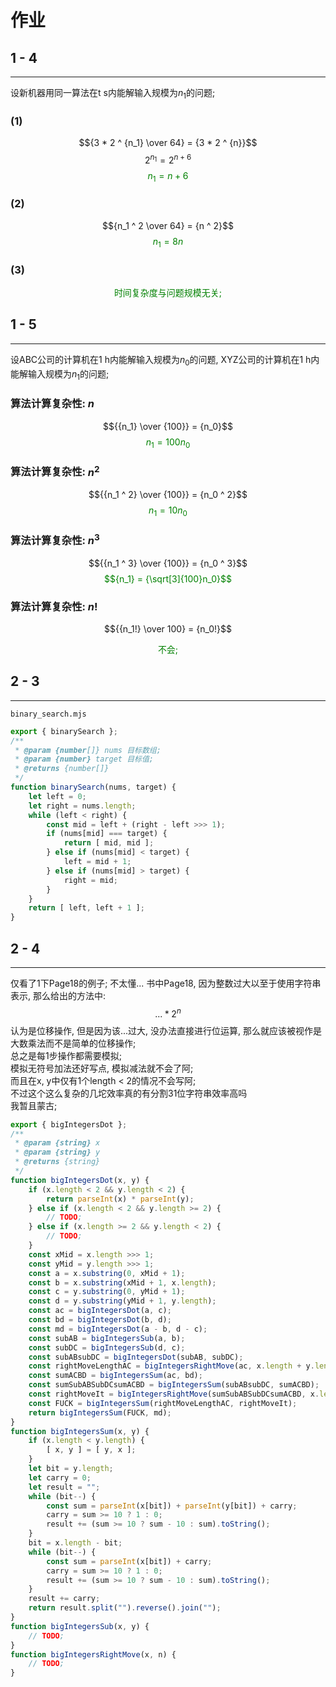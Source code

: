 #   作业

##  1 - 4
***
设新机器用同一算法在t s内能解输入规模为$n_1$的问题;

### (1)
$${3 * 2 ^ {n_1} \over 64} = {3 * 2 ^ {n}}$$
$${2 ^ {n_1}} = {2 ^ {n + 6}}$$
<font color="green">$${n_1} = {n + 6}$$</font>

### (2)
$${n_1 ^ 2 \over 64} = {n ^ 2}$$
<font color="green">$${n_1} = {8n}$$</font>

### (3)
<center><font color="green">时间复杂度与问题规模无关;</font></center>

##  1 - 5
***
设ABC公司的计算机在1 h内能解输入规模为$n_0$的问题, XYZ公司的计算机在1 h内能解输入规模为$n_1$的问题;

### 算法计算复杂性: $n$
$${{n_1} \over {100}} = {n_0}$$
<font color="green">$${n_1} = {100n_0}$$</font>

### 算法计算复杂性: $n ^ 2$
$${{n_1 ^ 2} \over {100}} = {n_0 ^ 2}$$
<font color="green">$${n_1} = {10n_0}$$</font>

### 算法计算复杂性: $n ^ 3$
$${{n_1 ^ 3} \over {100}} = {n_0 ^ 3}$$
<font color="green">$${n_1} = {\sqrt[3]{100}n_0}$$</font>

### 算法计算复杂性: $n!$
$${{n_1!} \over 100} = {n_0!}$$
<center><font color="green">不会;</font></center>

##  2 - 3
***
```binary_search.mjs```
``` javascript []
export { binarySearch };
/**
 * @param {number[]} nums 目标数组;
 * @param {number} target 目标值;
 * @returns {number[]}
 */
function binarySearch(nums, target) {
    let left = 0;
    let right = nums.length;
    while (left < right) {
        const mid = left + (right - left >>> 1);
        if (nums[mid] === target) {
            return [ mid, mid ];
        } else if (nums[mid] < target) {
            left = mid + 1;
        } else if (nums[mid] > target) {
            right = mid;
        }
    }
    return [ left, left + 1 ];
}

```

##  2 - 4
***
仅看了1下Page18的例子;
不太懂...
书中Page18, 因为整数过大以至于使用字符串表示, 那么给出的方法中:
$$... * 2 ^ n$$
认为是位移操作, 但是因为该$...$过大, 没办法直接进行位运算, 那么就应该被视作是大数乘法而不是简单的位移操作;<br>
总之是每1步操作都需要模拟;<br>
模拟无符号加法还好写点, 模拟减法就不会了阿;<br>
而且在x, y中仅有1个length < 2的情况不会写阿;<br>
不过这个这么复杂的几坨效率真的有分割31位字符串效率高吗<br>
我暂且蒙古;
``` javascript []
export { bigIntegersDot };
/**
 * @param {string} x
 * @param {string} y
 * @returns {string}
 */
function bigIntegersDot(x, y) {
    if (x.length < 2 && y.length < 2) {
        return parseInt(x) * parseInt(y);
    } else if (x.length < 2 && y.length >= 2) {
        // TODO;
    } else if (x.length >= 2 && y.length < 2) {
        // TODO;
    }
    const xMid = x.length >>> 1;
    const yMid = y.length >>> 1;
    const a = x.substring(0, xMid + 1);
    const b = x.substring(xMid + 1, x.length);
    const c = y.substring(0, yMid + 1);
    const d = y.substring(yMid + 1, y.length);
    const ac = bigIntegersDot(a, c);
    const bd = bigIntegersDot(b, d);
    const md = bigIntegersDot(a - b, d - c);
    const subAB = bigIntegersSub(a, b);
    const subDC = bigIntegersSub(d, c);
    const subABsubDC = bigIntegersDot(subAB, subDC);
    const rightMoveLengthAC = bigIntegersRightMove(ac, x.length + y.length);
    const sumACBD = bigIntegersSum(ac, bd);
    const sumSubABSubDCsumACBD = bigIntegersSum(subABsubDC, sumACBD);
    const rightMoveIt = bigIntegersRightMove(sumSubABSubDCsumACBD, x.length + y.length >>> 1);
    const FUCK = bigIntegersSum(rightMoveLengthAC, rightMoveIt);
    return bigIntegersSum(FUCK, md);
}
function bigIntegersSum(x, y) {
    if (x.length < y.length) {
        [ x, y ] = [ y, x ];
    }
    let bit = y.length;
    let carry = 0;
    let result = "";
    while (bit--) {
        const sum = parseInt(x[bit]) + parseInt(y[bit]) + carry;
        carry = sum >= 10 ? 1 : 0;
        result += (sum >= 10 ? sum - 10 : sum).toString();
    }
    bit = x.length - bit;
    while (bit--) {
        const sum = parseInt(x[bit]) + carry;
        carry = sum >= 10 ? 1 : 0;
        result += (sum >= 10 ? sum - 10 : sum).toString();
    }
    result += carry;
    return result.split("").reverse().join("");
}
function bigIntegersSub(x, y) {
    // TODO;
}
function bigIntegersRightMove(x, n) {
    // TODO;
}

```
